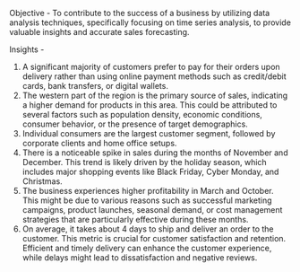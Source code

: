 Objective - To contribute to the success of a business by utilizing data analysis techniques, specifically focusing on time series analysis, to provide valuable insights and accurate sales forecasting.

Insights -
1) A significant majority of customers prefer to pay for their orders upon delivery rather than using online payment methods such as credit/debit cards, bank transfers, or digital wallets.
2) The western part of the region is the primary source of sales, indicating a higher demand for products in this area. This could be attributed to several factors such as population density, economic conditions, consumer behavior, or the presence of target demographics. 
3) Individual consumers are the largest customer segment, followed by corporate clients and home office setups.
4) There is a noticeable spike in sales during the months of November and December. This trend is likely driven by the holiday season, which includes major shopping events like Black Friday, Cyber Monday, and Christmas.
5) The business experiences higher profitability in March and October. This might be due to various reasons such as successful marketing campaigns, product launches, seasonal demand, or cost management strategies that are particularly effective during these months.
6) On average, it takes about 4 days to ship and deliver an order to the customer. This metric is crucial for customer satisfaction and retention. Efficient and timely delivery can enhance the customer experience, while delays might lead to dissatisfaction and negative reviews.

